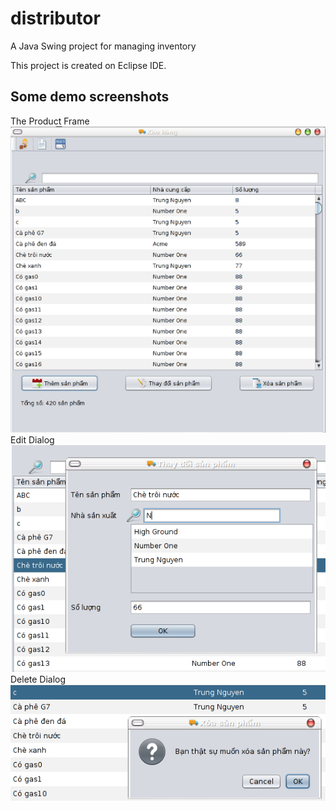 # distributor
A Java Swing project for managing inventory

This project is created on Eclipse IDE.

## Some demo screenshots
The Product Frame
![the Product frame](screenshots/frame.png)
Edit Dialog
![the Product frame](screenshots/edit.png)
Delete Dialog
![the Product frame](screenshots/del.png)
